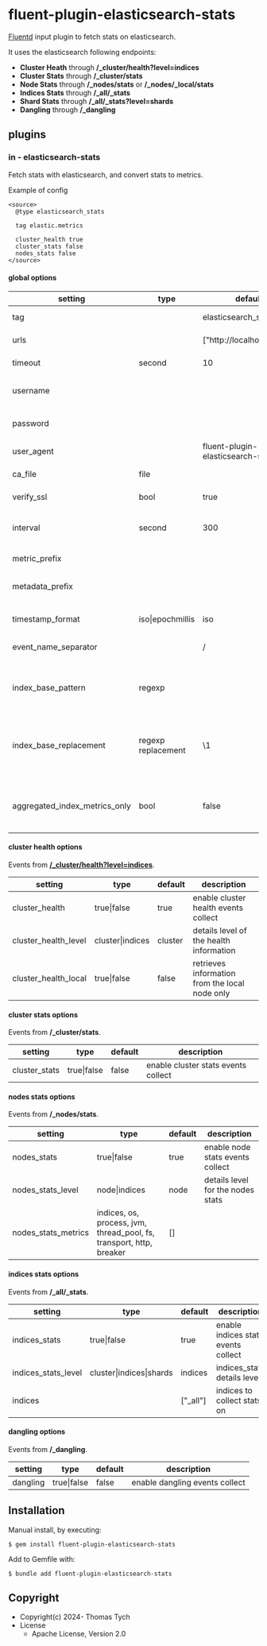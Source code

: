 # fluent-plugin-elasticsearch-stats

[Fluentd](https://fluentd.org/) input plugin to fetch stats on elasticsearch.

It uses the elasticsearch following endpoints:

- **Cluster Heath** through **/_cluster/health?level=indices**
- **Cluster Stats** through **/_cluster/stats**
- **Node Stats** through **/_nodes/stats** or **/_nodes/_local/stats**
- **Indices Stats** through **/_all/_stats**
- **Shard Stats** through **/_all/_stats?level=shards**
- **Dangling** through **/_dangling**


## plugins

### in - elasticsearch-stats

Fetch stats with elasticsearch, and convert stats to metrics.

Example of config

``` text
<source>
  @type elasticsearch_stats

  tag elastic.metrics

  cluster_health true
  cluster_stats false
  nodes_stats false
</source>
```

#### global options

| setting                       | type               | default                           | description                                                         |
|-------------------------------|--------------------|-----------------------------------|---------------------------------------------------------------------|
| tag                           |                    | elasticsearch_stats               | tag to emit events on                                               |
| urls                          |                    | ["http://localhost:9200"]         | list of urls to poll                                                |
| timeout                       | second             | 10                                | timeout for each call                                               |
| username                      |                    |                                   | username for basic authentication                                   |
| password                      |                    |                                   | password for basic authentication                                   |
| user_agent                    |                    | fluent-plugin-elasticsearch-stats | user agent for http request                                         |
| ca_file                       | file               |                                   | CA cert file to use for request                                     |
| verify_ssl                    | bool               | true                              | option to verify certificate/host                                   |
|                               |                    |                                   |                                                                     |
| interval                      | second             | 300                               | interval for probe execution                                        |
|                               |                    |                                   |                                                                     |
| metric_prefix                 |                    |                                   | prefix for metric fields                                            |
| metadata_prefix               |                    |                                   | prefix for metadata fields                                          |
| timestamp_format              | iso\|epochmillis   | iso                               | event timestamp format                                              |
| event_name_separator          |                    | /                                 | event name separator                                                |
|                               |                    |                                   |                                                                     |
| index_base_pattern            | regexp             |                                   | base index pattern to generate aggregated index metrics             |
| index_base_replacement        | regexp replacement | \1                                | base index pattern replacement to generate aggregated index metrics |
|                               |                    |                                   |                                                                     |
| aggregated_index_metrics_only | bool               | false                             | for index matrics, only generate aggregated metrics                 |

#### cluster health options

Events from **[/_cluster/health?level=indices](https://www.elastic.co/guide/en/elasticsearch/reference/current/cluster-health.html)**.

| setting              | type             | default | description                                    |
|----------------------|------------------|---------|------------------------------------------------|
| cluster_health       | true\|false      | true    | enable cluster health events collect           |
| cluster_health_level | cluster\|indices | cluster | details level of the health information        |
| cluster_health_local | true\|false      | false   | retrieves information from the local node only |

#### cluster stats options

Events from **/_cluster/stats**.

| setting                        | type        | default | description                                |
|--------------------------------|-------------|---------|--------------------------------------------|
| cluster_stats                  | true\|false | false   | enable cluster stats events collect        |

#### nodes stats options

Events from **/_nodes/stats**.

| setting             | type                                                                 | default | description                       |
|---------------------|----------------------------------------------------------------------|---------|-----------------------------------|
| nodes_stats         | true\|false                                                          | true    | enable node stats events collect  |
| nodes_stats_level   | node\|indices                                                        | node    | details level for the nodes stats |
| nodes_stats_metrics | indices, os, process, jvm, thread_pool, fs, transport, http, breaker | []      |                                   |

#### indices stats options

Events from **/_all/_stats**.

| setting                         | type                     | default  | description                         |
|---------------------------------|--------------------------|----------|-------------------------------------|
| indices_stats                   | true\|false              | true     | enable indices stats events collect |
| indices_stats_level             | cluster\|indices\|shards | indices  | indices_stats details level         |
| indices                         |                          | ["_all"] | indices to collect stats on         |

#### dangling options

Events from **/_dangling**.

| setting  | type        | default | description                    |
|----------|-------------|---------|--------------------------------|
| dangling | true\|false | false   | enable dangling events collect |


## Installation

Manual install, by executing:

    $ gem install fluent-plugin-elasticsearch-stats

Add to Gemfile with:

    $ bundle add fluent-plugin-elasticsearch-stats


## Copyright

* Copyright(c) 2024- Thomas Tych
* License
  * Apache License, Version 2.0
